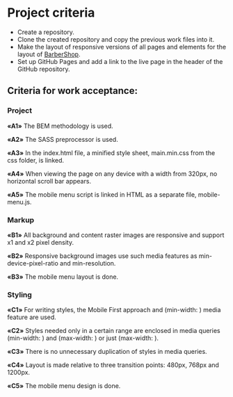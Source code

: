 # Project criteria

- Create a repository. 
- Clone the created repository and copy the previous work files into it. 
- Make the layout of responsive versions of all pages and elements for the layout of [BarberShop](https://www.figma.com/file/bDep6f1S75iySKbuewy2i1/Barbershop-makieta?node-id=0:1).
- Set up GitHub Pages and add a link to the live page in the header of the GitHub repository.

## Criteria for work acceptance:

### Project

**«A1»** The BEM methodology is used.

**«A2»** The SASS preprocessor is used.

**«A3»** In the index.html file, a minified style sheet, main.min.css from the css folder, is linked.

**«A4»** When viewing the page on any device with a width from 320px, no horizontal scroll bar appears.

**«A5»** The mobile menu script is linked in HTML as a separate file, mobile-menu.js.

### Markup
**«B1»** All background and content raster images are responsive and support x1 and x2 pixel density.

**«B2»** Responsive background images use such media features as min-device-pixel-ratio and min-resolution.

**«B3»** The mobile menu layout is done.

### Styling
**«C1»** For writing styles, the Mobile First approach and (min-width: ) media feature are used.

**«C2»** Styles needed only in a certain range are enclosed in media queries (min-width: ) and (max-width: ) or just (max-width: ).

**«C3»** There is no unnecessary duplication of styles in media queries.

**«C4»** Layout is made relative to three transition points: 480px, 768px and 1200px.

**«C5»** The mobile menu design is done.
